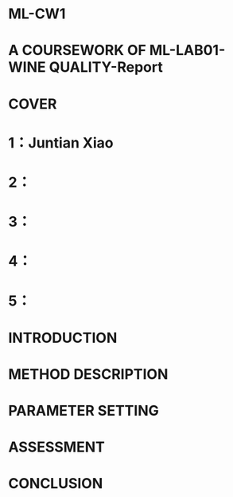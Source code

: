 # ML-CW1
# A COURSEWORK OF ML-LAB01-WINE QUALITY-Report
# COVER
# 1：Juntian Xiao
# 2：
# 3：
# 4：
# 5：
# INTRODUCTION
#
# METHOD DESCRIPTION
#
# PARAMETER SETTING
#
# ASSESSMENT
#
# CONCLUSION
